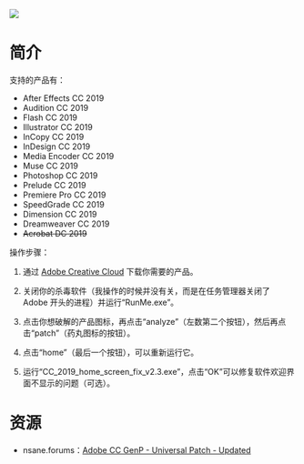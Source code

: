 ![](https://www.nsaneforums.com/uploads/monthly_2019_05/ACCGenP_FI.thumb.jpg.464124771199887d137340f851e791e2.jpg)

# 简介

支持的产品有：

* After Effects CC 2019
* Audition CC 2019
* Flash CC 2019
* Illustrator CC 2019
* InCopy CC 2019
* InDesign CC 2019
* Media Encoder CC 2019
* Muse CC 2019
* Photoshop CC 2019
* Prelude CC 2019
* Premiere Pro CC 2019
* SpeedGrade CC 2019
* Dimension CC 2019
* Dreamweaver CC 2019
* ~~Acrobat DC 2019~~

操作步骤：

1. 通过 [Adobe Creative Cloud](https://www.adobe.com/cn/creativecloud/catalog/desktop.html) 下载你需要的产品。

2. 关闭你的杀毒软件（我操作的时候并没有关，而是在任务管理器关闭了 Adobe 开头的进程）并运行“RunMe.exe”。

3. 点击你想破解的产品图标，再点击“analyze”（左数第二个按钮），然后再点击“patch”（药丸图标的按钮）。

4. 点击“home”（最后一个按钮），可以重新运行它。

5. 运行“CC_2019_home_screen_fix_v2.3.exe”，点击“OK”可以修复软件欢迎界面不显示的问题（可选）。

# 资源

* nsane.forums：[Adobe CC GenP - Universal Patch - Updated](https://www.nsaneforums.com/topic/344869-adobe-cc-genp-universal-patch-updated/)
